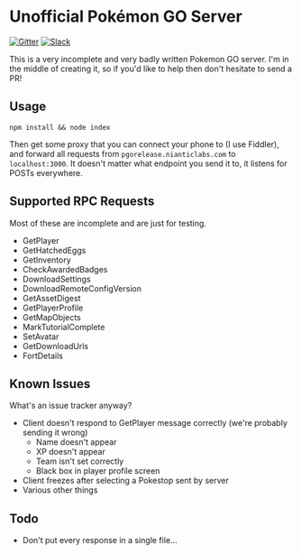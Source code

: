 # Unofficial Pokémon GO Server

[![Gitter](https://badges.gitter.im/tjhorner/pokemon-go-server.svg)](https://gitter.im/tjhorner/pokemon-go-server?utm_source=badge&utm_medium=badge&utm_campaign=pr-badge) [![Slack](https://shielded-earth-81203.herokuapp.com/badge.svg)](https://shielded-earth-81203.herokuapp.com/badge.svg)

This is a very incomplete and very badly written Pokemon GO server. I'm in the
middle of creating it, so if you'd like to help then don't hesitate to send a
PR!

## Usage

`npm install && node index`

Then get some proxy that you can connect your phone to (I use Fiddler), and forward
all requests from `pgorelease.nianticlabs.com` to `localhost:3000`. It doesn't
matter what endpoint you send it to, it listens for POSTs everywhere.

## Supported RPC Requests

Most of these are incomplete and are just for testing.

- GetPlayer
- GetHatchedEggs
- GetInventory
- CheckAwardedBadges
- DownloadSettings
- DownloadRemoteConfigVersion
- GetAssetDigest
- GetPlayerProfile
- GetMapObjects
- MarkTutorialComplete
- SetAvatar
- GetDownloadUrls
- FortDetails

## Known Issues

What's an issue tracker anyway?

- Client doesn't respond to GetPlayer message correctly (we're probably sending it wrong)
  - Name doesn't appear
  - XP doesn't appear
  - Team isn't set correctly
  - Black box in player profile screen
- Client freezes after selecting a Pokestop sent by server
- Various other things

## Todo

- Don't put every response in a single file...
